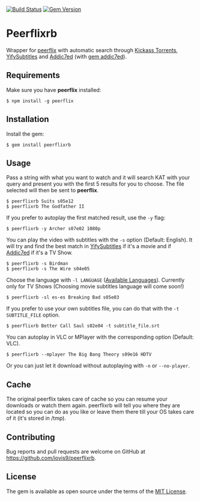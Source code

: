 [![Build Status](https://travis-ci.org/iovis9/peerflixrb.svg?branch=master)](https://travis-ci.org/iovis9/peerflixrb) [![Gem Version](https://badge.fury.io/rb/peerflixrb.svg)](https://badge.fury.io/rb/peerflixrb)

# Peerflixrb

Wrapper for [peerflix](https://github.com/mafintosh/peerflix) with automatic search through [Kickass Torrents](kat.cr), [YifySubtitles](http://www.yifysubtitles.com/) and [Addic7ed](http://www.addic7ed.com/) (with [gem addic7ed](https://github.com/michaelbaudino/addic7ed-ruby)).


## Requirements

Make sure you have **peerflix** installed:

    $ npm install -g peerflix


## Installation
Install the gem:

    $ gem install peerflixrb


## Usage

Pass a string with what you want to watch and it will search KAT with your query and present you with the first 5 results for you to choose. The file selected will then be sent to **peerflix**.

    $ peerflixrb Suits s05e12
    $ peerflixrb The Godfather II

If you prefer to autoplay the first matched result, use the ```-y``` flag:

    $ peerflixrb -y Archer s07e02 1080p

You can play the video with subtitles with the ```-s``` option (Default: English). It will try and find the best match in [YifySubtitles](http://www.yifysubtitles.com/) if it's a movie and if [Addic7ed](http://www.addic7ed.com/) if it's a TV Show.

    $ peerflixrb -s Birdman
    $ peerflixrb -s The Wire s04e05

Choose the language with ```-l LANGUAGE``` ([Available Languages](https://github.com/michaelbaudino/addic7ed-ruby/blob/master/lib/addic7ed/common.rb)). Currently only for TV Shows (Choosing movie subtitles language will come soon!)

    $ peerflixrb -sl es-es Breaking Bad s05e03

If you prefer to use your own subtitles file, you can do that with the ```-t SUBTITLE_FILE``` option.

    $ peerflixrb Better Call Saul s02e04 -t subtitle_file.srt

You can autoplay in VLC or MPlayer with the corresponding option (Default: VLC).

    $ peerflixrb --mplayer The Big Bang Theory s09e16 HDTV

Or you can just let it download without autoplaying with ```-n``` or ```--no-player```.


## Cache

The original peerflix takes care of cache so you can resume your downloads or watch them again.
peerflixrb will tell you where they are located so you can do as you like or leave them there till your OS takes care of it (it's stored in /tmp).

## Contributing

Bug reports and pull requests are welcome on GitHub at https://github.com/iovis9/peerflixrb.


## License

The gem is available as open source under the terms of the [MIT License](http://opensource.org/licenses/MIT).
